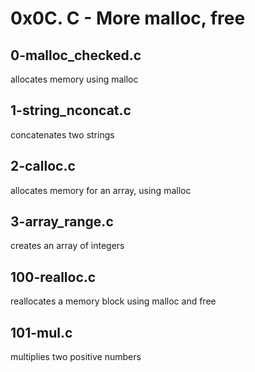 # 0x0C. C - More malloc, free

## 0-malloc_checked.c
allocates memory using malloc

## 1-string_nconcat.c
concatenates two strings

## 2-calloc.c
allocates memory for an array, using malloc

## 3-array_range.c
creates an array of integers

## 100-realloc.c
reallocates a memory block using malloc and free

## 101-mul.c
multiplies two positive numbers
